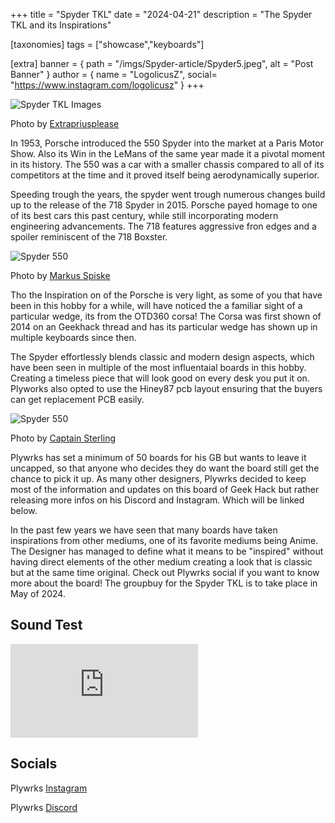 +++
title = "Spyder TKL"
date = "2024-04-21"
description = "The Spyder TKL and its Inspirations"

[taxonomies]
tags = ["showcase","keyboards"]

[extra]
banner = { path = "/imgs/Spyder-article/Spyder5.jpeg", alt = "Post Banner" }
author = { name = "LogolicusZ", social= "https://www.instagram.com/logolicusz" }
+++

<img src="/imgs/Spyder-article/Spyder5.jpeg" alt="Spyder TKL Images" title="Image by extra Prius" class="TitleImage">

<p class="image-text">Photo by <a href="https://www.instagram.com/extrapriusplease.kb/">Extrapriusplease</a></p>

In 1953, Porsche introduced the 550 Spyder into the market at a Paris Motor Show. Also its Win in the LeMans of the same year made it a pivotal moment in its history. The 550 was a car with a smaller chassis compared to all of its competitors at the time and it proved itself being aerodynamically superior.

Speeding trough the years, the spyder went trough numerous changes build up to the release of the 718 Spyder in 2015. Porsche payed homage to one of its best cars this past century, while still incorporating modern engineering advancements. The 718 features aggressive fron edges and a spoiler reminiscent of the 718 Boxster.

<img src="/imgs/Spyder-article/car1.jpg" alt="Spyder 550" title="Image by extra Prius" class="carImage">

<p class="image-text">Photo by <a href="https://unsplash.com/photos/a-close-up-of-a-car-parked-in-a-field-UhTNl-xLOCU">Markus Spiske</a></p>

Tho the Inspiration on of the Porsche is very light, as some of you that have been in this hobby for a while, will have noticed the a familiar sight of a particular wedge, its from the OTD360 corsa! The Corsa was first shown of 2014 on an Geekhack thread and has its particular wedge has shown up in multiple keyboards since then.

The Spyder effortlessly blends classic and modern design aspects, which have been seen in multiple of the most influentaial boards in this hobby. Creating a timeless piece that will look good on every desk you put it on. Plyworks also opted to use the Hiney87 pcb layout ensuring that the buyers can get replacement PCB easily.  

<img src="/imgs/Spyder-article/Spyder6.jpg" alt="Spyder 550" title="Image by Captainsterling" class="TitleImage">

<p class="image-text">Photo by <a href="https://www.instagram.com/p/C4Dlw5-OCrH/?hl=en&img_index=1">Captain Sterling</a></p>

Plywrks has set a minimum of 50 boards for his GB but wants to leave it uncapped, so that anyone who decides they do want the board still get the chance to pick it up. As many other designers, Plywrks decided to keep most of the information and updates on this board of Geek Hack but rather releasing more infos on his Discord and Instagram. Which will be linked below.

In the past few years we have seen that many boards have taken inspirations from other mediums, one of its favorite mediums being Anime. The Designer has managed to define what it means to be "inspired" without having direct elements of the other medium creating a look that is classic but at the same time original.
Check out Plywrks social if you want to know more about the board! The groupbuy for the Spyder TKL is to take place in May of 2024.

## Sound Test

<iframe  src="https://www.youtube.com/embed/cQe-mQUS7KI?si=hxLRQGXMZsIjuqr7" title="YouTube video player" frameborder="0" allow="accelerometer; autoplay; clipboard-write; encrypted-media; gyroscope; picture-in-picture; web-share" referrerpolicy="strict-origin-when-cross-origin" allowfullscreen></iframe>

## Socials

Plywrks [Instagram](https://www.instagram.com/plywrks)

Plywrks [Discord](https://discord.com/invite/rwBM7tpchE)
